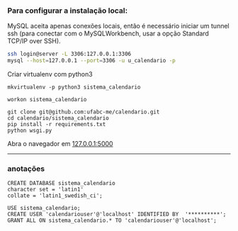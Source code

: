 ### Para configurar a instalação local:

MySQL aceita apenas conexões locais, então é necessário iniciar um tunnel ssh (para conectar com o MySQLWorkbench, usar a opção Standard TCP/IP over SSH).
```bash
ssh login@server -L 3306:127.0.0.1:3306
mysql --host=127.0.0.1 --port=3306 -u u_calendario -p

```

Criar virtualenv com python3
```
mkvirtualenv -p python3 sistema_calendario
```
```
workon sistema_calendario
```
```
git clone git@github.com:ufabc-me/calendario.git
cd calendario/sistema_calendario
pip install -r requirements.txt
python wsgi.py
```
Abra o navegador em [127.0.0.1:5000](http://127.0.0.1:5000)


------------------
### anotações

```
CREATE DATABASE sistema_calendario
character set = 'latin1'
collate = 'latin1_swedish_ci';
```

```
USE sistema_calendario;
CREATE USER 'calendariouser'@'localhost' IDENTIFIED BY  '**********';
GRANT ALL ON sistema_calendario.* TO 'calendariouser'@'localhost';
```
